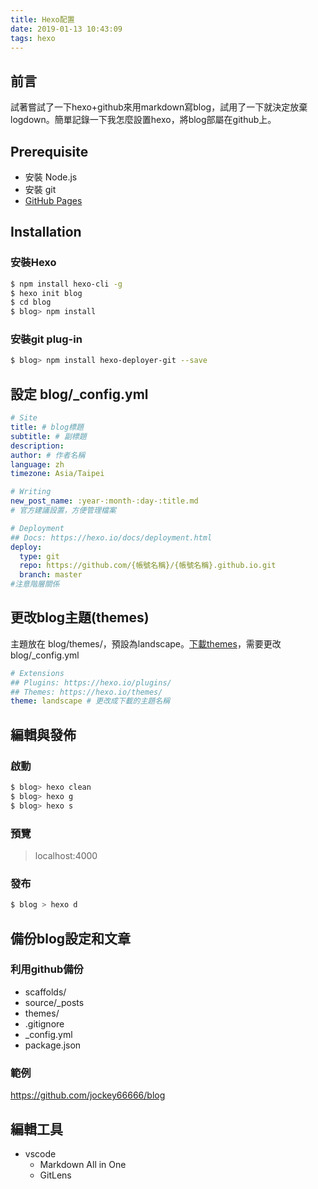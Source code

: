 ```yaml
---
title: Hexo配置
date: 2019-01-13 10:43:09
tags: hexo
---
```


## 前言
試著嘗試了一下hexo+github來用markdown寫blog，試用了一下就決定放棄logdown。簡單記錄一下我怎麼設置hexo，將blog部屬在github上。

## Prerequisite
* 安裝 Node.js
* 安裝 git
* [GitHub Pages](https://pages.github.com/)


## Installation

### 安裝Hexo
``` bash
$ npm install hexo-cli -g
$ hexo init blog
$ cd blog
$ blog> npm install
```

### 安裝git plug-in

``` bash
$ blog> npm install hexo-deployer-git --save
```

## 設定 blog/_config.yml

``` yml
# Site
title: # blog標題
subtitle: # 副標題
description:
author: # 作者名稱
language: zh
timezone: Asia/Taipei

# Writing
new_post_name: :year-:month-:day-:title.md 
# 官方建議設置，方便管理檔案

# Deployment
## Docs: https://hexo.io/docs/deployment.html
deploy:
  type: git
  repo: https://github.com/{帳號名稱}/{帳號名稱}.github.io.git
  branch: master
#注意階層關係
```

## 更改blog主題(themes)

主題放在 blog/themes/，預設為landscape。[下載themes](https://hexo.io/themes/)，需要更改blog/_config.yml

``` yml
# Extensions
## Plugins: https://hexo.io/plugins/
## Themes: https://hexo.io/themes/
theme: landscape # 更改成下載的主題名稱
```

## 編輯與發佈

### 啟動
```bash
$ blog> hexo clean
$ blog> hexo g
$ blog> hexo s
```

### 預覽
> localhost:4000

### 發布

```bash
$ blog > hexo d
```

## 備份blog設定和文章

### 利用github備份

* scaffolds/
* source/_posts
* themes/
* .gitignore
* _config.yml
* package.json

### 範例
https://github.com/jockey66666/blog


## 編輯工具

* vscode
  * Markdown All in One
  * GitLens